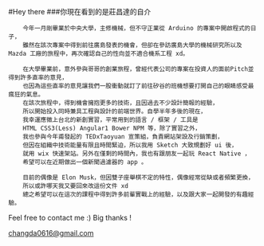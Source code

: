#Hey there
###你現在看到的是莊昌達的自介

		今年一月剛畢業於中央大學，主修機械，但不守正業從 Arduino 的專案中開啟程式的日子，
		雖然在該次專案中得到前往廣島發表的機會，但卻在參訪廣島大學的機械研究所以及 Mazda 工廠的旅程中，再次確認自己的性向並不適合機系工程 xd。
	
		在大學畢業前，意外參與哥哥的創業旅程，曾經代表公司的專案在投資人的面前Pitch並得到許多直率的意見，
		也因為這些直率的意見讓我們一股衝動就訂了前往矽谷的班機想要打開自己的眼睛感受最瘋狂的氣息。
		在該次旅程中，得到機會擁抱更多的技術，且因過去不少設計簡報的經驗，
		所以開始投入同時兼具工程與設計的前端世界。自學半年多後的現在，
		我幸運應徵上台北的新創實習，平常用到的語言 / 框架 / 工具是 
		HTML CSS3(Less) Angular1 Bower NPM 等，除了實習之外，
		我也參與今年甫發起的 TEDxTaoyuan 宣策組，負責網站架設及行銷策劃，
		但因在組織中技術能量有限且時間緊迫，所以我用 Sketch 大致規劃好 ui 後，
		就用 wix 快速架站。另外在僅剩的時間內，我也有跟朋友一起玩 React Native ，
		希望可以在近期做出一個新聞過濾器的 app 。
	
		目前的偶像是 Elon Musk，但因雙子座舉棋不定的特性，偶像經常從缺或者頻繁更換，
		所以或許哪天我又要回來改這份文件 xd 
		總之希望可以在這次的課程中得到許多前輩實戰上的經驗，以及跟大家一起開發的有趣經驗。

Feel free to contact me :) Big thanks !
	
changda0616@gmail.com
